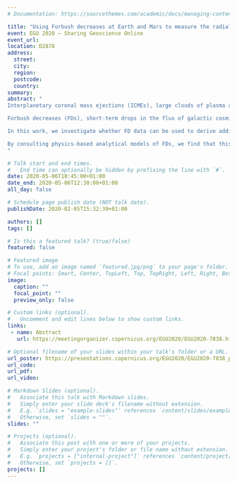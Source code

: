 ```yaml
---
# Documentation: https://sourcethemes.com/academic/docs/managing-content/

title: "Using Forbush decreases at Earth and Mars to measure the radial evolution of ICMEs"
event: EGU 2020 – Sharing Geoscience Online
event_url: 
location: D2878
address:
  street:
  city:
  region:
  postcode:
  country:
summary:
abstract: "
Interplanetary coronal mass ejections (ICMEs), large clouds of plasma and magnetic field regularly expelled from the Sun, are one of the main drivers of space weather effects in the solar system. While the prediction of their arrival time at Earth and other locations in the heliosphere is still a complex task, it is also necessary to further understand the time evolution of their geometric and magnetic structure, which is even more challenging considering the limited number of available observation points.

Forbush decreases (FDs), short-term drops in the flux of galactic cosmic rays (GCR), can be caused by the shielding from strong and/or turbulent magnetic structures in the solar wind, such as ICMEs and their associated shock/sheath regions. In the past, FD observations have often been used to determine the arrival times of ICMEs at different locations in the solar system, especially where sufficient solar wind plasma and magnetic field measurements are not (or not always) available. One of these locations is Mars, where the Radiation Assessment Detector (RAD) onboard the Mars Science Laboratory (MSL) mission's Curiosity rover has been continuously measuring GCRs and FDs on the surface for more than 7 years.

In this work, we investigate whether FD data can be used to derive additional information about the ICME properties than just the arrival time by performing a statistical study based on catalogs of FDs observed at Earth or Mars. In particular, we find that the linear correlation between the FD amplitude and the maximum steepness, which was already seen at Earth by previous authors (Belov et al., 2008, Abunin et al., 2012), is likewise present at Mars, but with a different proprtionality factor.

By consulting physics-based analytical models of FDs, we find that this quantity is not expected to be influenced by the different energy ranges of GCR particles observed by the instruments at Earth and Mars. Instead, we suggest that the difference in FD characteristics at the two planets is caused by the radial enlargement of the ICMEs, and particularly their sheath regions, as they propagate from Earth (1 AU) to Mars (~ 1.5 AU). This broadening factor derived from our analysis extends observations for the evolution closer to the Sun by Janvier et al. (2019, JGR Space Physics) to larger heliocentric distances and is consistent with these results.
"

# Talk start and end times.
#   End time can optionally be hidden by prefixing the line with `#`.
date: 2020-05-06T10:45:00+01:00
date_end: 2020-05-06T12:30:00+01:00
all_day: false

# Schedule page publish date (NOT talk date).
publishDate: 2020-02-05T15:32:39+01:00

authors: []
tags: []

# Is this a featured talk? (true/false)
featured: false

# Featured image
# To use, add an image named `featured.jpg/png` to your page's folder. 
# Focal points: Smart, Center, TopLeft, Top, TopRight, Left, Right, BottomLeft, Bottom, BottomRight.
image:
  caption: ""
  focal_point: ""
  preview_only: false

# Custom links (optional).
#   Uncomment and edit lines below to show custom links.
links:
 - name: Abstract
   url: https://meetingorganizer.copernicus.org/EGU2020/EGU2020-7838.html

# Optional filename of your slides within your talk's folder or a URL.
url_poster: https://presentations.copernicus.org/EGU2020/EGU2020-7838_presentation.pdf
url_code:
url_pdf:
url_video:

# Markdown Slides (optional).
#   Associate this talk with Markdown slides.
#   Simply enter your slide deck's filename without extension.
#   E.g. `slides = "example-slides"` references `content/slides/example-slides.md`.
#   Otherwise, set `slides = ""`.
slides: ""

# Projects (optional).
#   Associate this post with one or more of your projects.
#   Simply enter your project's folder or file name without extension.
#   E.g. `projects = ["internal-project"]` references `content/project/deep-learning/index.md`.
#   Otherwise, set `projects = []`.
projects: []
---
```

